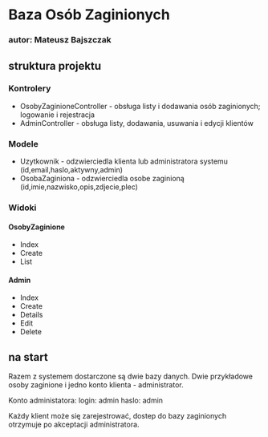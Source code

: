 # Baza Osób Zaginionych

### autor: Mateusz Bajszczak 

## struktura projektu
### Kontrolery
- OsobyZaginioneController - obsługa listy i dodawania osób zaginionych; logowanie i rejestracja
- AdminController - obsługa listy, dodawania, usuwania i edycji klientów
### Modele
- Uzytkownik - odzwierciedla klienta lub administratora systemu (id,email,haslo,aktywny,admin)
- OsobaZaginiona - odzwierciedla osobe zaginioną (id,imie,nazwisko,opis,zdjecie,plec)
### Widoki
#### OsobyZaginione
- Index 
- Create
- List
#### Admin
- Index
- Create
- Details
- Edit
- Delete

## na start
Razem z systemem dostarczone są dwie bazy danych. Dwie przykładowe osoby zaginione i jedno konto klienta - administrator.

Konto administatora:
login: admin
haslo: admin

Każdy klient może się zarejestrować, dostep do bazy zaginionych otrzymuje po akceptacji administratora.